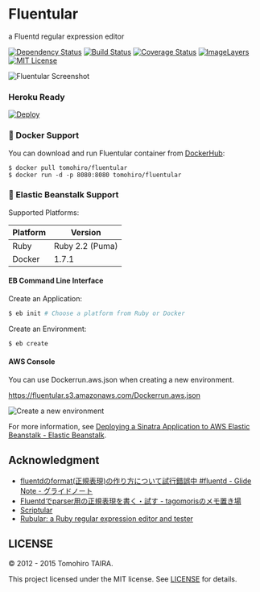 Fluentular
================================================================================

a Fluentd regular expression editor

[![Dependency Status](https://img.shields.io/gemnasium/Tomohiro/fluentular.svg?style=flat-square)](https://gemnasium.com/Tomohiro/fluentular)
[![Build Status](https://img.shields.io/travis/Tomohiro/fluentular.svg?style=flat-square)](https://travis-ci.org/Tomohiro/fluentular)
[![Coverage Status](https://img.shields.io/coveralls/Tomohiro/fluentular.svg?style=flat-square)](https://coveralls.io/github/Tomohiro/fluentular)
[![ImageLayers](https://badge.imagelayers.io/tomohiro/fluentular:latest.svg)](https://imagelayers.io/?images=tomohiro/fluentular:latest)
[![MIT License](http://img.shields.io/badge/license-MIT-blue.svg?style=flat-square)](LICENSE)


![Fluentular Screenshot](https://cloud.githubusercontent.com/assets/54254/11119798/642cf592-898f-11e5-906d-527bef2db8c3.png)


### Heroku Ready

[![Deploy](https://www.herokucdn.com/deploy/button.png)](https://heroku.com/deploy)


### :whale: Docker Support

You can download and run Fluentular container from [DockerHub](https://registry.hub.docker.com/u/tomohiro/fluentular/):

```
$ docker pull tomohiro/fluentular
$ docker run -d -p 8080:8080 tomohiro/fluentular
```

### :seedling: Elastic Beanstalk Support

Supported Platforms:

Platform | Version
-------- | ---------------------------------------------------------------------
Ruby     | Ruby 2.2 (Puma)
Docker   | 1.7.1


#### EB Command Line Interface

Create an Application:

```sh
$ eb init # Choose a platform from Ruby or Docker
```

Create an Environment:

```sh
$ eb create
```


#### AWS Console

You can use Dockerrun.aws.json when creating a new environment.

https://fluentular.s3.amazonaws.com/Dockerrun.aws.json

![Create a new environment](https://cloud.githubusercontent.com/assets/54254/11200269/0a94db62-8d18-11e5-8e9e-d9ccbd994eea.png)


For more information, see [Deploying a Sinatra Application to AWS Elastic Beanstalk - Elastic Beanstalk](https://docs.aws.amazon.com/elasticbeanstalk/latest/dg/create_deploy_Ruby_sinatra.html).


Acknowledgment
-------------------------------------------------------------------------------

- [fluentdのformat(正規表現)の作り方について試行錯誤中 #fluentd - Glide Note - グライドノート](http://blog.glidenote.com/blog/2012/07/15/fluentd-regex-debug/)
- [Fluentdでparser用の正規表現を書く・試す - tagomorisのメモ置き場](http://d.hatena.ne.jp/tagomoris/20120715/1342368392)
- [Scriptular](http://scriptular.com/)
- [Rubular: a Ruby regular expression editor and tester](http://rubular.com/)


LICENSE
--------------------------------------------------------------------------------

&copy; 2012 - 2015 Tomohiro TAIRA.

This project licensed under the MIT license. See [LICENSE](LICENSE) for details.
